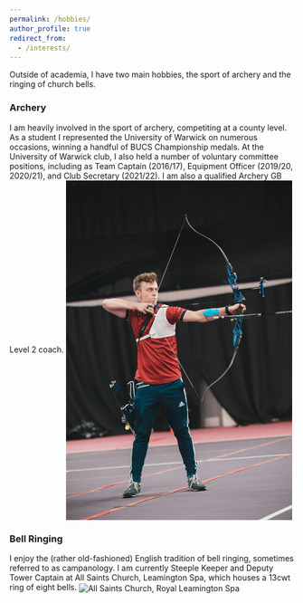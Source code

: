 ```yaml
---
permalink: /hobbies/
author_profile: true
redirect_from: 
  - /interests/
---
```


Outside of academia, I have two main hobbies, the sport of archery and the ringing of church bells.

<h3>Archery</h3>
I am heavily involved in the sport of archery, competiting at a county level. As a student I represented the University of Warwick on numerous occasions, winning a handful of BUCS Championship medals. At the University of Warwick club, I also held a number of voluntary committee positions, including as Team Captain (2016/17), Equipment Officer (2019/20, 2020/21), and Club Secretary (2021/22). I am also a qualified Archery GB Level 2 coach.

<img align='center' style='width: 400px' src='/images/archery.jpg' alt='BUTC 2021 - Photo: David Richardson'>

<h3>Bell Ringing</h3>
I enjoy the (rather old-fashioned) English tradition of bell ringing, sometimes referred to as campanology. I am currently Steeple Keeper and Deputy Tower Captain at All Saints Church, Leamington Spa, which houses a 13cwt ring of eight bells.

<img align='center' style='width: 400px' src='/images/all_saints_leamington.jpg' alt='All Saints Church, Royal Leamington Spa'>
